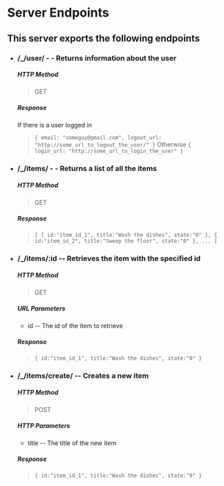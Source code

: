 Server Endpoints
================


## This server exports the following endpoints
* ### /\_/user/ - - Returns information about the user

    ##### HTTP Method
    >   GET

    ##### Response
    If there is a user logged in
    >   `{ email: "someguy@gmail.com", logout_url: "http://some_url_to_logout_the_user/" }`
    Otherwise
    >   `{ login_url: "http://some_url_to_login_the_user" }`


* ### /\_/items/ - - Returns a list of all the items

    ##### HTTP Method
    >   GET

    ##### Response
    >   `[ { id:"item_id_1", title:"Wash the dishes", state:"0" }, { id:"item_id_2", title:"Sweep the floor", state:"0" }, ... ]`


* ### /\_/items/:id -- Retrieves the item with the specified id

    ##### HTTP Method
    >   GET

    ##### URL Parameters
    - id -- The id of the item to retrieve

    ##### Response
    >   `{ id:"item_id_1", title:"Wash the dishes", state:"0" }`


* ### /\_/items/create/ -- Creates a new item

    ##### HTTP Method
    >   POST

    ##### HTTP Parameters
    - title -- The title of the new item

    ##### Response
    >   `{ id:"item_id_1", title:"Wash the dishes", state:"0" }`

